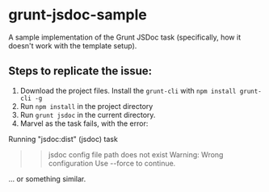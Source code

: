 grunt-jsdoc-sample
==================

A sample implementation of the Grunt JSDoc task (specifically, how it doesn't work with the template setup).

Steps to replicate the issue:
-----------------------------

1. Download the project files. Install the `grunt-cli` with `npm install grunt-cli -g`
2. Run `npm install` in the project directory
3. Run `grunt jsdoc` in the current directory.
4. Marvel as the task fails, with the error:

  Running "jsdoc:dist" (jsdoc) task 
  >> jsdoc config file path does not exist
  Warning: Wrong configuration Use --force to continue.
  
... or something similar.
